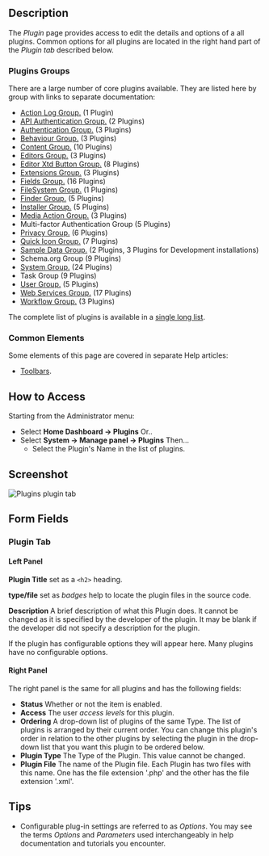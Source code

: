 <!-- Filename: Help4.x:Plugins:_Name_of_Plugin / Display title: Plugins: Name of Plugin -->

## Description

The *Plugin* page provides access to edit the details and options of a all
plugins. Common options for all plugins are located in the right hand
part of the *Plugin tab* described below.

### Plugins Groups

There are a large number of core plugins available. They are listed here by
group with links to separate documentation:

* [Action Log Group.](jdocmanual?article=help/plugins/plugin-group-action-logs) (1 Plugin)
* [API Authentication Group.](jdocmanual?article=help/plugins/plugin-group-api-authentication) (2 Plugins)
* [Authentication Group.](jdocmanual?article=help/plugins/plugin-group-authentication) (3 Plugins)
* [Behaviour Group.](jdocmanual?article=help/plugins/plugin-group-behavior) (3 Plugins)
* [Content Group.](jdocmanual?article=help/plugins/plugin-group-content) (10 Plugins)
* [Editors Group.](jdocmanual?article=help/plugins/plugin-group-editors) (3 Plugins)
* [Editor Xtd Button Group.](jdocmanual?article=help/plugins/plugin-group-editors-xtd) (8 Plugins)
* [Extensions Group.](jdocmanual?article=help/plugins/plugin-group-extensions) (3 Plugins)
* [Fields Group.](jdocmanual?article=help/plugins/plugin-group-fields) (16 Plugins)
* [FileSystem Group.](jdocmanual?article=help/plugins/plugin-group-file-system) (1 Plugins)
* [Finder Group.](jdocmanual?article=help/plugins/plugin-group-finder) (5 Plugins)
* [Installer Group.](jdocmanual?article=help/plugins/plugin-group-installer) (5 Plugins)
* [Media Action Group.](jdocmanual?article=help/plugins/plugin-group-media-action) (3 Plugins)
* Multi-factor Authentication Group (5 Plugins)
* [Privacy Group.](jdocmanual?article=help/plugins/plugin-group-privacy) (6 Plugins)
* [Quick Icon Group.](jdocmanual?article=help/plugins/plugin-group-quick-icon) (7 Plugins)
* [Sample Data Group.](jdocmanual?article=help/plugins/plugin-group-sample-data) (2 Plugins, 3 Plugins for Development installations)
* Schema.org Group (9 Plugins)
* [System Group.](jdocmanual?article=help/plugins/plugin-group-system) (24 Plugins)
* Task Group (9 Plugins)
* [User Group.](jdocmanual?article=help/plugins/plugin-group-user) (5 Plugins)
* [Web Services Group.](jdocmanual?article=help/plugins/plugin-group-web-services) (17 Plugins)
* [Workflow Group.](jdocmanual?article=help/plugins/plugin-group-workflow) (3 Plugins)

The complete list of plugins is available in a
[single long list](https://docs.joomla.org/Chunk4x:List_of_Plugins).

### Common Elements

Some elements of this page are covered in separate Help articles:

* [Toolbars](jdocmanual?article=help/common-elements/toolbars).

## How to Access

Starting from the Administrator menu:

- Select **Home Dashboard → Plugins** Or..
- Select **System → Manage panel → Plugins** Then...
  - Select the Plugin's Name in the list of plugins.

## Screenshot

![Plugins plugin tab](../../../en/images/plugins/plugins-plugin-tab.png)

## Form Fields

### Plugin Tab

#### Left Panel

**Plugin Title** set as a `<h2>` heading.

**type/file** set as *badges* help to locate the plugin files in the source code.

**Description** A brief description of what this Plugin does. It cannot be
changed as it is specified by the developer of the plugin. It may be blank if
the developer did not specify a description for the plugin.

If the plugin has configurable options they will appear here. Many plugins
have no configurable options.

#### Right Panel

The right panel is the same for all plugins and has the following
fields:

- **Status** Whether or not the item is enabled.
- **Access** The user *access levels* for this plugin.
- **Ordering** A drop-down list of plugins of the same Type. The list
  of plugins is arranged by their current order. You can change this
  plugin's order in relation to the other plugins by selecting the
  plugin in the drop-down list that you want this plugin to be ordered
  below.
- **Plugin Type** The Type of the Plugin. This value cannot be changed.
- **Plugin File** The name of the Plugin file. Each Plugin has two
  files with this name. One has the file extension '.php' and the other
  has the file extension '.xml'.

## Tips

- Configurable plug-in settings are referred to as *Options*. You may see the
  terms *Options* and *Parameters* used interchangeably in help documentation
  and tutorials you encounter.
